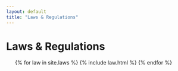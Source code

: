 ```yaml
---
layout: default
title: "Laws & Regulations"
---
```


# Laws & Regulations

<ol>
  {% for law in site.laws %}
    {% include law.html %}
  {% endfor %}
</ol>
